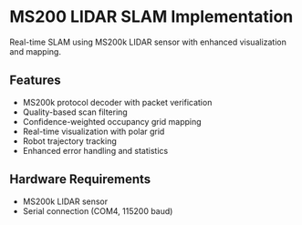 # MS200 LIDAR SLAM Implementation

Real-time SLAM using MS200k LIDAR sensor with enhanced visualization and mapping.

## Features
- MS200k protocol decoder with packet verification
- Quality-based scan filtering
- Confidence-weighted occupancy grid mapping
- Real-time visualization with polar grid
- Robot trajectory tracking
- Enhanced error handling and statistics

## Hardware Requirements
- MS200k LIDAR sensor
- Serial connection (COM4, 115200 baud)

